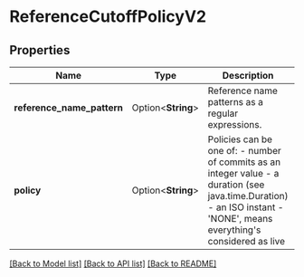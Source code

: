 # ReferenceCutoffPolicyV2

## Properties

Name | Type | Description | Notes
------------ | ------------- | ------------- | -------------
**reference_name_pattern** | Option<**String**> | Reference name patterns as a regular expressions. | [optional]
**policy** | Option<**String**> | Policies can be one of: - number of commits as an integer value - a duration (see java.time.Duration) - an ISO instant - 'NONE', means everything's considered as live | [optional]

[[Back to Model list]](../README.md#documentation-for-models) [[Back to API list]](../README.md#documentation-for-api-endpoints) [[Back to README]](../README.md)


